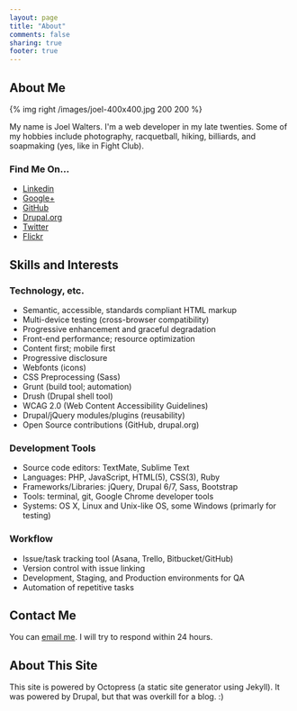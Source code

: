 ```yaml
---
layout: page
title: "About"
comments: false
sharing: true
footer: true
---
```


## About Me

{% img right /images/joel-400x400.jpg 200 200 %}

My name is Joel Walters. I'm a web developer in my late twenties. Some of my hobbies include photography, racquetball, hiking, billiards, and soapmaking (yes, like in Fight Club).

### Find Me On...

* [Linkedin](http://www.linkedin.com/in/jtwal)
* [Google+](https://plus.google.com/+JoelWalters)
* [GitHub](https://github.com/jtwalters)
* [Drupal.org](https://drupal.org/user/1052318)
* [Twitter](https://twitter.com/_jtw)
* [Flickr](http://www.flickr.com/photos/jtw84)

## Skills and Interests

### Technology, etc.

- Semantic, accessible, standards compliant HTML markup
- Multi-device testing (cross-browser compatibility)
- Progressive enhancement and graceful degradation
- Front-end performance; resource optimization
- Content first; mobile first
- Progressive disclosure
- Webfonts (icons)
- CSS Preprocessing (Sass)
- Grunt (build tool; automation)
- Drush (Drupal shell tool)
- WCAG 2.0 (Web Content Accessibility Guidelines)
- Drupal/jQuery modules/plugins (reusability)
- Open Source contributions (GitHub, drupal.org)

### Development Tools

- Source code editors: TextMate, Sublime Text
- Languages: PHP, JavaScript, HTML(5), CSS(3), Ruby
- Frameworks/Libraries: jQuery, Drupal 6/7, Sass, Bootstrap
- Tools: terminal, git, Google Chrome developer tools
- Systems: OS X, Linux and Unix-like OS, some Windows (primarly for testing)

### Workflow

- Issue/task tracking tool (Asana, Trello, Bitbucket/GitHub)
- Version control with issue linking
- Development, Staging, and Production environments for QA
- Automation of repetitive tasks

## Contact Me

You can <a target="_blank" href="http://www.google.com/recaptcha/mailhide/d?k=01ltd986N2a6qrD_bono1HAA==&c=ppDYSR5dJirogWZGamibOg1rGgc3C3wSCg5He0AMGmY=">email me</a>. I will try to respond within 24 hours.

## About This Site

This site is powered by Octopress (a static site generator using Jekyll). It was powered by Drupal, but that was overkill for a blog. :)